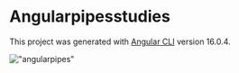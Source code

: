 # Angularpipesstudies

This project was generated with [Angular CLI](https://github.com/angular/angular-cli) version 16.0.4.

!["angularpipes"]("./src/assets/Screenshot_1.png")
